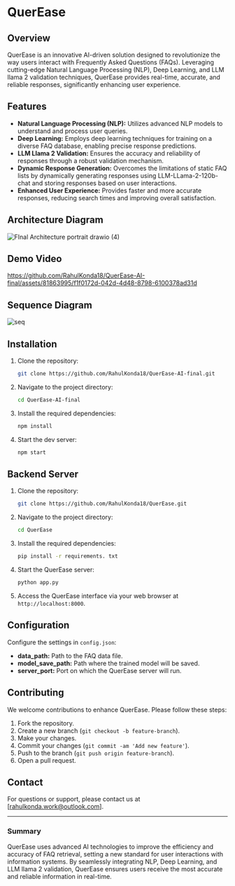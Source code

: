 # QuerEase 

## Overview
QuerEase is an innovative AI-driven solution designed to revolutionize the way users interact with Frequently Asked Questions (FAQs). Leveraging cutting-edge Natural Language Processing (NLP), Deep Learning, and LLM llama 2 validation techniques, QuerEase provides real-time, accurate, and reliable responses, significantly enhancing user experience.

## Features
- **Natural Language Processing (NLP):** Utilizes advanced NLP models to understand and process user queries.
- **Deep Learning:** Employs deep learning techniques for training on a diverse FAQ database, enabling precise response predictions.
- **LLM Llama 2 Validation:** Ensures the accuracy and reliability of responses through a robust validation mechanism.
- **Dynamic Response Generation:** Overcomes the limitations of static FAQ lists by dynamically generating responses using LLM-LLama-2-120b-chat and storing responses based on user interactions.
- **Enhanced User Experience:** Provides faster and more accurate responses, reducing search times and improving overall satisfaction.

## Architecture Diagram

![FInal Architecture portrait drawio (4)](https://github.com/RahulKonda18/QuerEase-AI-final/assets/81863995/fac0b1ee-6dbd-42ae-aa87-75e49c28efdc)



## Demo Video


https://github.com/RahulKonda18/QuerEase-AI-final/assets/81863995/f1f0172d-042d-4d48-8798-6100378ad31d

## Sequence Diagram

![seq](https://github.com/RahulKonda18/QuerEase-AI-final/assets/81863995/789bdcfb-6a0a-450c-b161-b63abdb91f96)


## Installation

1. Clone the repository:
   ```bash
   git clone https://github.com/RahulKonda18/QuerEase-AI-final.git
   ```
2. Navigate to the project directory:
   ```bash
   cd QuerEase-AI-final
   ```
3. Install the required dependencies:
   ```bash
   npm install 
   ```
4. Start the dev server:
   ```bash
   npm start 
   ```

## Backend Server

1. Clone the repository:
   ```bash
   git clone https://github.com/RahulKonda18/QuerEase.git
   ```
2. Navigate to the project directory:
   ```bash
   cd QuerEase
   ```
3. Install the required dependencies:
   ```bash
   pip install -r requirements. txt 
   ```
   
4. Start the QuerEase server:
   ```bash
   python app.py

   ```
5. Access the QuerEase interface via your web browser at `http://localhost:8000`.


## Configuration
Configure the settings in `config.json`:
- **data_path:** Path to the FAQ data file.
- **model_save_path:** Path where the trained model will be saved.
- **server_port:** Port on which the QuerEase server will run.

## Contributing
We welcome contributions to enhance QuerEase. Please follow these steps:
1. Fork the repository.
2. Create a new branch (`git checkout -b feature-branch`).
3. Make your changes.
4. Commit your changes (`git commit -am 'Add new feature'`).
5. Push to the branch (`git push origin feature-branch`).
6. Open a pull request.



## Contact
For questions or support, please contact us at [rahulkonda.work@outlook.com].

---

### Summary
QuerEase uses advanced AI technologies to improve the efficiency and accuracy of FAQ retrieval, setting a new standard for user interactions with information systems. By seamlessly integrating NLP, Deep Learning, and LLM llama 2 validation, QuerEase ensures users receive the most accurate and reliable information in real-time.
